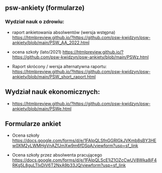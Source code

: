 ## psw-ankiety (formularze)

###  Wydział nauk o zdrowiu:

* raport ankietowania absolwentów (wersja wstępna)
  https://htmlpreview.github.io/?https://github.com/psw-kwidzyn/psw-ankiety/blob/main/PSW_AA_2022.html  


* ocena szkoły (lato/2021)
  https://htmlpreview.github.io/?https://github.com/psw-kwidzyn/psw-ankiety/blob/main/PSWz.html

* Raport skrócony / wersja alternatywna raportu:
  https://htmlpreview.github.io/?https://github.com/psw-kwidzyn/psw-ankiety/blob/main/PSW_short_raport.html


## Wydział nauk ekonomicznych:

* https://htmlpreview.github.io/?https://github.com/psw-kwidzyn/psw-ankiety/blob/main/PSWe.html


## Formularze ankiet


* Ocena szkoły
  https://docs.google.com/forms/d/e/1FAIpQLSfnGGRIGkJVKmb8sBY3HEw0XM2yLWMHgVnAZfJmXw9m6fDSpA/viewform?usp=sf_link

* Ocena szkoły przez absolwenta pracującego
  https://docs.google.com/forms/d/e/1FAIpQLScE1jZ1OZcCwUV8Wka8jF4RKg5L8guLTIxDiV6T2NxA9b33JQ/viewform?usp=sf_link
